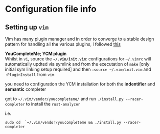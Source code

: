 # Configuration file info 

## Setting up `vim` 

Vim has many plugin manager and in order to converge to a stable design pattern for handling all the various plugins, I followed [this](https://github.com/junegunn/vim-plug)


**YouCompleteMe; YCM plugin**
<br>
Whilst in `vi`, source the **`~/.vim/init.vim`**:
configurations for `~/.vimrc` will automatically updted via  symlink and from the executation of `make` [only initial sym linking setup required] and then `:source ~/.vim/init.vim` and `:PluginInstall` from `vim`


you need to configuration the YCM installation for both the **indentifier** and **semantic** completer

got to `~/.vim/vendor/youcompleteme/` and run `./install.py --racer-completer` to install the `rust-analyzer`


i.e. 

```
sudo cd  `~/.vim/vendor/youcompleteme && ./install.py --racer-completer
```


